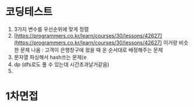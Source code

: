 


# 코딩테스트
1. 3가지 변수를 우선순위에 맞게 정렬
2.  [https://programmers.co.kr/learn/courses/30/lessons/42627](https://programmers.co.kr/learn/courses/30/lessons/42627) 이거랑 비슷한 문제 나옴 : 고객이 은행창구에 왔을 때 온 순서대로 배정해주는 문제
3.  문자열 파싱해서 hash쓰는 문제(e
4. dp (dfs로도 풀 수 있는데 시간초과날거같음)
5. 


# 1차면접


<!--stackedit_data:
eyJoaXN0b3J5IjpbLTUwMTY1Njg5Niw0NTYwMDk3MzJdfQ==
-->